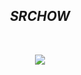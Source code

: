 <h2 align="center">
  <em>SRCHOW</em>
</h2>

<p align="center">
  <picture>
    <source media="(prefers-color-scheme: dark)" srcset="https://img.shields.io/badge/Offensive%20Security-0d1117?style=flat-square&logo=Red-Hat&logoColor=FFFFFF">
    <img alt="" src="https://img.shields.io/badge/Offensive%20Security-FFFFFF?style=flat-square&logo=Red-Hat&logoColor=171717">
  </picture>
  
  <picture>
    <source media="(prefers-color-scheme: dark)" srcset="https://img.shields.io/badge/Developer-0d1117?style=flat-square&logo=homebrew&logoColor=FFFFFF">
    <img alt="" src="https://img.shields.io/badge/Developer-FFFFFF?style=flat-square&logo=homebrew&logoColor=171717">
  </picture>
</p>

<p align="center">
  <img src="https://raw.githubusercontent.com/ygorsimoes/ygorsimoes/master/images/computer-illustration.png" />
</p>

<picture>
  <source media="(prefers-color-scheme: dark)" srcset="">
  <img alt="" src="https://i.imgur.com/lEWL9nW.png">
</picture>
